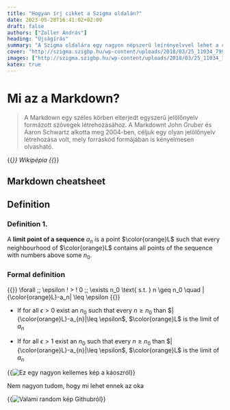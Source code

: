 ```yaml
---
title: "Hogyan írj cikket a Szigma oldalán?"
date: 2023-05-28T16:41:02+02:00
draft: false 
authors: ["Zoller András"]
heading: "Újságírás"
summary: "A Szigma oldalára egy nagyon népszerű leírónyelvvel lehet a cikkeket készíteni, amelyet Markdownnak hívnak. Ebben a cikkben küröljárjuk, hogy pontosan hogyan kell csinálni"
cover: "http://szigma.szigbp.hu/wp-content/uploads/2018/03/25_11034_79992_f099b686cb0fddd7dd9bfbd5f00e7d17_7ff3fa_301.jpg"
images: ["http://szigma.szigbp.hu/wp-content/uploads/2018/03/25_11034_79992_f099b686cb0fddd7dd9bfbd5f00e7d17_7ff3fa_301.jpg"]
katex: true 
---
```

# Mi az a Markdown?
> A Markdown egy széles körben elterjedt egyszerű jelölőnyelv formázott szövegek létrehozásához. A Markdownt John Gruber és Aaron Schwartz alkotta meg 2004-ben, céljuk egy olyan jelölőnyelv létrehozása volt, mely forráskód formájában is kényelmesen olvasható.

{{<cite>}} Wikipépia {{</cite>}}

## Markdown cheatsheet


## Definition

### Definition 1.

A **limit point of a sequence** $a_{n}$ is a point $\color{orange}L$ such that every neighbourhood of $\color{orange}L$ contains all points of the sequence with numbers above some $n_{0}$.

### Formal definition 
{{<formula>}}
\forall \;\; \epsilon \! > \! 0 \;\; \exists n_0 \text{ s.t. } n \geq n_0 \quad |{\color{orange}L}-a_n| \leq \epsilon
{{</formula>}}

- If for all $\epsilon>0$ exist an $n_{0}$ such that every $n \geq n_{0}$  than $|{\color{orange}L}-a_{n}|\leq \epsilon$, $\color{orange}L$ is the limit of $a_{n}$

- If for all $\epsilon>1$ exist an $n_{0}$ such that every $n \geq n_{0}$  than $|{\color{orange}L}-a_{n}|\leq \epsilon$, $\color{orange}L$ is the limit of $a_{n}$

{{<image src="http://csodafizika.hu/ds/ds.jpg" alt="Ez egy nagyon kellemes kép a káoszról">}}

Nem nagyon tudom, hogy mi lehet ennek az oka 

{{<image src="https://user-images.githubusercontent.com/81006960/142606746-3d6191e3-d8f0-465f-9aef-070dc6c88958.png" alt="Valami random kép Githubról">}}
